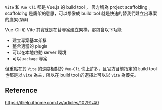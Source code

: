 
`Vite` 和 `Vue Cli` 都是 Vue.js 的 build tool ， 官方稱為 project scaffolding 。 scaffolding 是鷹架的意思，可以想像成 build tool 就是快速的替我們建立出專案的鷹架(`架構`)

Vue-Cli 和 Vite 其實就是在替專案建立架構，都包含以下功能

+ 建立專案基本架構
+ 整合適當的 plugin
+ 可以在本地啟動 server 環境
+ 可以 `package` 專案

但重點在於 `Vite` 的速度相對於 `Vue-Cli` 快上許多，且官方目前指定的 build tool 也都是以 `vite` 為主，所以在 build tool 的選擇上可以以 `vite` 為優先。

## Reference

https://ithelp.ithome.com.tw/articles/10291740